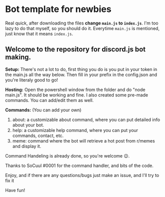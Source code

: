 # Bot template for newbies

Real quick, after downloading the files **change ``main.js`` to ``index.js``**. I'm too lazy to do that myself, so you should do it. Everytime ``main.js`` is mentioned, just know that it means ``index.js``.

## **Welcome to the repository for discord.js bot making.** 

**Setup:**
There's not a lot to do, first thing you do is you put in your token in the main.js all the way below. Then fill in your prefix in the config.json and you're literaly good to go! 

**Hosting:**
Open the powershell window from the folder and do "node main.js". It should be working and fine.
I also created some pre-made commands. You can add/edit them as well.

**Commands:** (You can add your own) 
1. about: a customizable about command, where you can put detailed info about your bot.
2. help: a customizable help command, where you can put your commands, contact, etc.
3. meme: command where the bot will retrieve a hot post from r/memes and display it. 

Command Handeling is already done, so you're welcome 😉.

Thanks to SoCuul #0001 for the command handler, and bits of the code.

Enjoy, and if there are any questions/bugs just make an issue, and I'll try to fix it

Have fun!
